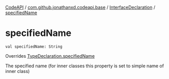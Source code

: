 [CodeAPI](../../index.md) / [com.github.jonathanxd.codeapi.base](../index.md) / [InterfaceDeclaration](index.md) / [specifiedName](.)

# specifiedName

`val specifiedName: String`

Overrides [TypeDeclaration.specifiedName](../-type-declaration/specified-name.md)

The specified name (for inner classes this property is set to simple name of inner class)

